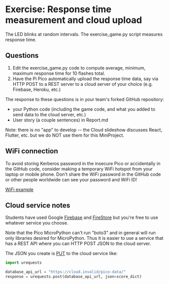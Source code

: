 # Exercise: Response time measurement and cloud upload

The LED blinks at random intervals.
The exercise_game.py script measures response time.

## Questions

1. Edit the exercise_game.py code to compute average, minimum, maximum response time for 10 flashes total.
2. Have the Pi Pico automatically upload the response time data, say via HTTP POST to a REST server to a cloud server of your choice (e.g. Firebase, Heroku, etc.)

The response to these questions is in your team's forked GitHub repository:

* your Python code (including the game code, and what you added to send data to the cloud server, etc.)
* User story (a couple sentences) in Report.md

Note: there is no "app" to develop -- the Cloud slideshow discusses React, Flutter, etc. but we do NOT use them for this MiniProject.

## WiFi connection

To avoid storing Kerberos password in the insecure Pico or accidentally in the GitHub code, consider making a temporary WiFi hotspot from your laptop or mobile phone.
Don't share the WiFi password in the GitHub code or other people worldwide can see your password and WiFi ID!

[WiFi example](../examples/internet_connect.py)

## Cloud service notes

Students have used Google
[Firebase](
https://firebase.google.com/docs)
and
[FireStore](https://firebase.google.com/docs/firestore/quickstart)
but you're free to use whatever service you choose.

Note that the Pico MicroPython can't run "boto3" and in general will run only libraries desired for MicroPython.
Thus it is easier to use a service that has a REST API where you can HTTP POST JSON to the cloud server.

The JSON you create is
[PUT](https://firebase.google.com/docs/reference/rest/database/#section-put)
to the cloud service like:

```python
import urequests

database_api_url = "https://cloud.invalid/pico-data/"
response = urequests.post(database_api_url, json=score_dict)
```
